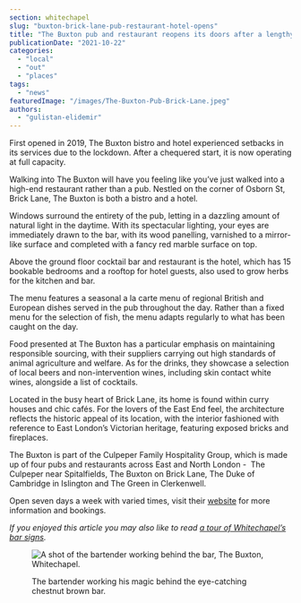 ```yaml
---
section: whitechapel
slug: "buxton-brick-lane-pub-restaurant-hotel-opens"
title: "The Buxton pub and restaurant reopens its doors after a lengthy lockdown"
publicationDate: "2021-10-22"
categories: 
  - "local"
  - "out"
  - "places"
tags: 
  - "news"
featuredImage: "/images/The-Buxton-Pub-Brick-Lane.jpeg"
authors: 
  - "gulistan-elidemir"
---
```


First opened in 2019, The Buxton bistro and hotel experienced setbacks in its services due to the lockdown. After a chequered start, it is now operating at full capacity.

Walking into The Buxton will have you feeling like you’ve just walked into a high-end restaurant rather than a pub. Nestled on the corner of Osborn St, Brick Lane, The Buxton is both a bistro and a hotel.

Windows surround the entirety of the pub, letting in a dazzling amount of natural light in the daytime. With its spectacular lighting, your eyes are immediately drawn to the bar, with its wood panelling, varnished to a mirror-like surface and completed with a fancy red marble surface on top.

Above the ground floor cocktail bar and restaurant is the hotel, which has 15 bookable bedrooms and a rooftop for hotel guests, also used to grow herbs for the kitchen and bar. 

The menu features a seasonal a la carte menu of regional British and European dishes served in the pub throughout the day. Rather than a fixed menu for the selection of fish, the menu adapts regularly to what has been caught on the day. 

Food presented at The Buxton has a particular emphasis on maintaining responsible sourcing, with their suppliers carrying out high standards of animal agriculture and welfare. As for the drinks, they showcase a selection of local beers and non-intervention wines, including skin contact white wines, alongside a list of cocktails.

Located in the busy heart of Brick Lane, its home is found within curry houses and chic cafés. For the lovers of the East End feel, the architecture reflects the historic appeal of its location, with the interior fashioned with reference to East London’s Victorian heritage, featuring exposed bricks and fireplaces.

The Buxton is part of the Culpeper Family Hospitality Group, which is made up of four pubs and restaurants across East and North London -  The Culpeper near Spitalfields, The Buxton on Brick Lane, The Duke of Cambridge in Islington and The Green in Clerkenwell.

Open seven days a week with varied times, visit their [website](https://www.thebuxton.co.uk/) for more information and bookings.

_If you enjoyed this article you may also like to read_ [_a tour of Whitechapel’s bar signs_](https://whitechapellondon.co.uk/whitechapel-pub-signs/)_._

<figure>

![A shot of the bartender working behind the bar, The Buxton, Whitechapel.](/images/The-Buxton-Brick-Lane-1024x683.jpeg)

<figcaption>

The bartender working his magic behind the eye-catching chestnut brown bar.

</figcaption>

</figure>
